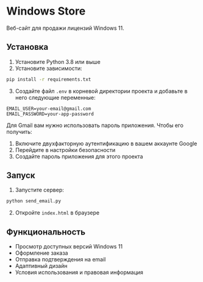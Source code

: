 # Windows Store

Веб-сайт для продажи лицензий Windows 11.

## Установка

1. Установите Python 3.8 или выше
2. Установите зависимости:
```bash
pip install -r requirements.txt
```

3. Создайте файл `.env` в корневой директории проекта и добавьте в него следующие переменные:
```
EMAIL_USER=your-email@gmail.com
EMAIL_PASSWORD=your-app-password
```

Для Gmail вам нужно использовать пароль приложения. Чтобы его получить:
1. Включите двухфакторную аутентификацию в вашем аккаунте Google
2. Перейдите в настройки безопасности
3. Создайте пароль приложения для этого проекта

## Запуск

1. Запустите сервер:
```bash
python send_email.py
```

2. Откройте `index.html` в браузере

## Функциональность

- Просмотр доступных версий Windows 11
- Оформление заказа
- Отправка подтверждения на email
- Адаптивный дизайн
- Условия использования и правовая информация 